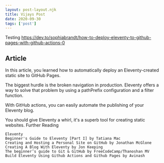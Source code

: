 ```yaml
---
layout: post-layout.njk
title: Vijays Post
date: 2020-09-30
tags: ['post']
---
```

<!-- Excerpt Start -->

Testing https://dev.to/sophiabrandt/how-to-deploy-eleventy-to-github-pages-with-github-actions-0

<!-- Excerpt End -->
 
## Article
In this article, you learned how to automatically deploy an Eleventy-created static site to GitHub Pages.

The biggest hurdle is the broken navigation in production. Eleventy offers a way to solve that problem by using a pathPrefix configuration and a filter function.

With GitHub actions, you can easily automate the publishing of your Eleventy blog.

You should give Eleventy a whirl, it's a superb tool for creating static websites.
Further Reading

    Eleventy
    Beginner's Guide to Eleventy [Part I] by Tatiana Mac
    Creating and Hosting a Personal Site on GitHub by Jonathan McGlone
    Creating A Blog With Eleventy by Jon Keeping
    The beginner’s guide to Git & GitHub by FreeCodeCamp/Thanoshan MV
    Build Eleventy Using Github Actions and Github Pages by Avinash
